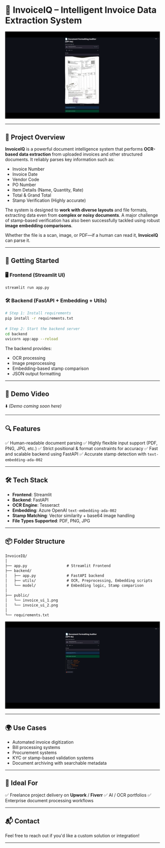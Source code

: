 # 📄 InvoiceIQ – Intelligent Invoice Data Extraction System

![Invoice Upload UI](./public/Selection_001.png)


---

## 🧠 Project Overview

**InvoiceIQ** is a powerful document intelligence system that performs **OCR-based data extraction** from uploaded invoices and other structured documents. It reliably parses key information such as:

- Invoice Number  
- Invoice Date  
- Vendor Code  
- PO Number  
- Item Details (Name, Quantity, Rate)  
- Total & Grand Total  
- Stamp Verification (Highly accurate)

The system is designed to **work with diverse layouts** and file formats, extracting data even from **complex or noisy documents**. A major challenge of stamp-based verification has also been successfully tackled using robust **image embedding comparisons**.

Whether the file is a scan, image, or PDF—if a human can read it, **InvoiceIQ** can parse it.

---

## 🚀 Getting Started

### 🖥 Frontend (Streamlit UI)

```bash
streamlit run app.py
````

### 🛠 Backend (FastAPI + Embedding + Utils)

```bash
# Step 1: Install requirements
pip install -r requirements.txt

# Step 2: Start the backend server
cd backend
uvicorn app:app --reload
```

The backend provides:

* OCR processing
* Image preprocessing
* Embedding-based stamp comparison
* JSON output formatting

---

## 🎥 Demo Video

⬇️ *(Demo coming soon here)*

<!-- Leave space for embedded video/gif -->

---

## 🔍 Features

✅ Human-readable document parsing
✅ Highly flexible input support (PDF, PNG, JPG, etc.)
✅ Strict positional & format constraints for accuracy
✅ Fast and scalable backend using FastAPI
✅ Accurate stamp detection with `text-embedding-ada-002`

---

## 🛠 Tech Stack

* **Frontend**: Streamlit
* **Backend**: FastAPI
* **OCR Engine**: Tesseract
* **Embedding**: Azure OpenAI `text-embedding-ada-002`
* **Stamp Matching**: Vector similarity + base64 image handling
* **File Types Supported**: PDF, PNG, JPG

---

## 📦 Folder Structure

```
InvoiceIQ/
│
├── app.py                  # Streamlit Frontend
├── backend/
│   ├── app.py              # FastAPI backend
│   ├── utils/              # OCR, Preprocessing, Embedding scripts
│   └── model/              # Embedding logic, Stamp comparison
│
├── public/
│   └── invoice_ui_1.png
│   └── invoice_ui_2.png
│
└── requirements.txt
```

![Extracted Output](./public/Selection_002.png)

---

## 🌍 Use Cases

* Automated invoice digitization
* Bill processing systems
* Procurement systems
* KYC or stamp-based validation systems
* Document archiving with searchable metadata

---

## 💼 Ideal For

✅ Freelance project delivery on **Upwork** / **Fiverr**
✅ AI / OCR portfolios
✅ Enterprise document processing workflows

---

## 📬 Contact

Feel free to reach out if you'd like a custom solution or integration!

---